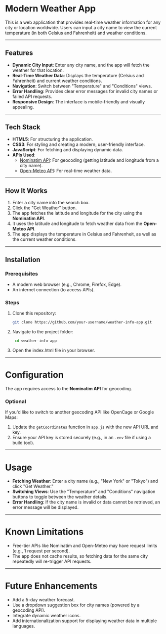 # Modern Weather App

This is a web application that provides real-time weather information for any city or location worldwide. Users can input a city name to view the current temperature (in both Celsius and Fahrenheit) and weather conditions.

---

## Features

- **Dynamic City Input**: Enter any city name, and the app will fetch the weather for that location.
- **Real-Time Weather Data**: Displays the temperature (Celsius and Fahrenheit) and current weather conditions.
- **Navigation**: Switch between "Temperature" and "Conditions" views.
- **Error Handling**: Provides clear error messages for invalid city names or failed API requests.
- **Responsive Design**: The interface is mobile-friendly and visually appealing.

---

## Tech Stack

- **HTML5**: For structuring the application.
- **CSS3**: For styling and creating a modern, user-friendly interface.
- **JavaScript**: For fetching and displaying dynamic data.
- **APIs Used**:
  - [Nominatim API](https://nominatim.org/): For geocoding (getting latitude and longitude from a city name).
  - [Open-Meteo API](https://open-meteo.com/): For real-time weather data.

---

## How It Works

1. Enter a city name into the search box.
2. Click the "Get Weather" button.
3. The app fetches the latitude and longitude for the city using the **Nominatim API**.
4. It uses the latitude and longitude to fetch weather data from the **Open-Meteo API**.
5. The app displays the temperature in Celsius and Fahrenheit, as well as the current weather conditions.

---

## Installation

### Prerequisites
- A modern web browser (e.g., Chrome, Firefox, Edge).
- An internet connection (to access APIs).

### Steps
1. Clone this repository:
   ```bash
   git clone https://github.com/your-username/weather-info-app.git

2. Navigate to the project folder:
   ```bash
    cd weather-info-app

3. Open the index.html file in your browser.

---

# Configuration

The app requires access to the **Nominatim API** for geocoding.

### Optional
If you'd like to switch to another geocoding API like OpenCage or Google Maps:

1. Update the `getCoordinates` function in `app.js` with the new API URL and key.
2. Ensure your API key is stored securely (e.g., in an `.env` file if using a build tool).

---

# Usage

- **Fetching Weather**: Enter a city name (e.g., "New York" or "Tokyo") and click "Get Weather."
- **Switching Views**: Use the "Temperature" and "Conditions" navigation buttons to toggle between the weather details.
- **Error Handling**: If the city name is invalid or data cannot be retrieved, an error message will be displayed.

---

# Known Limitations

- Free-tier APIs like Nominatim and Open-Meteo may have request limits (e.g., 1 request per second).
- The app does not cache results, so fetching data for the same city repeatedly will re-trigger API requests.

---

# Future Enhancements

- Add a 5-day weather forecast.
- Use a dropdown suggestion box for city names (powered by a geocoding API).
- Integrate dynamic weather icons.
- Add internationalization support for displaying weather data in multiple languages.